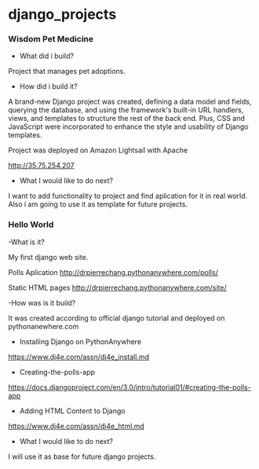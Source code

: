 # django_projects

### Wisdom Pet Medicine
- What did i build?

Project that manages pet adoptions.
- How did i build it?

A brand-new Django project was created, defining a data model and fields, querying the database, and using the framework's built-in URL handlers, views, and templates to structure the rest of the back end. Plus, CSS and JavaScript were incorporated  to enhance the style and usability of Django templates.

Project was deployed on Amazon Lightsail with Apache

http://35.75.254.207
- What I would like to do next?

I want to add functionality to project and find aplication for it in real world. Also i am going to use it as template for future projects.


### Hello World
-What is it?

My first django web site.

Polls Aplication
http://drpierrechang.pythonanywhere.com/polls/

Static HTML pages
http://drpierrechang.pythonanywhere.com/site/


-How was is it build?

It was created according to official django tutorial and deployed on pythonanewhere.com

 - Installing Django on PythonAnywhere
 
https://www.dj4e.com/assn/dj4e_install.md

 - Creating-the-polls-app
 
https://docs.djangoproject.com/en/3.0/intro/tutorial01/#creating-the-polls-app

 - Adding HTML Content to Django
 
https://www.dj4e.com/assn/dj4e_html.md

- What I would like to do next?

I will use it as base for future django projects. 
